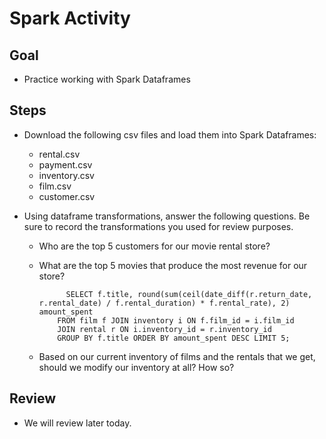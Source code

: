 # Spark Activity

## Goal
- Practice working with Spark Dataframes

## Steps
- Download the following csv files and load them into Spark Dataframes:
    - rental.csv
    - payment.csv
    - inventory.csv
    - film.csv
    - customer.csv

- Using dataframe transformations, answer the following questions. Be sure to record the transformations you used for review purposes.
    - Who are the top 5 customers for our movie rental store?
    - What are the top 5 movies that produce the most revenue for our store?
        ```
              SELECT f.title, round(sum(ceil(date_diff(r.return_date, r.rental_date) / f.rental_duration) * f.rental_rate), 2) amount_spent
            FROM film f JOIN inventory i ON f.film_id = i.film_id 
            JOIN rental r ON i.inventory_id = r.inventory_id
            GROUP BY f.title ORDER BY amount_spent DESC LIMIT 5;
        ```

    - Based on our current inventory of films and the rentals that we get, should we modify our inventory at all? How so?

## Review
- We will review later today.
